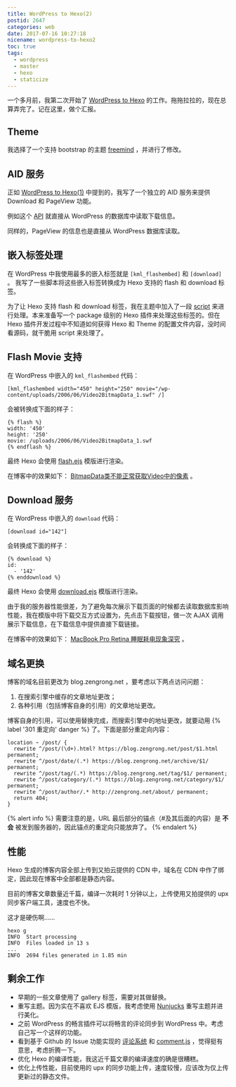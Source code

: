 ```yaml
---
title: WordPress to Hexo(2)
postid: 2647
categories: web
date: 2017-07-16 10:27:18
nicename: wordpress-to-hexo2
toc: true
tags:
  - wordpress
  - master
  - hexo
  - staticize
---
```


一个多月前，我第二次开始了 [WordPress to Hexo][1] 的工作。拖拖拉拉的，现在总算弄完了。记在这里，做个汇报。 <!--more-->

## Theme

我选择了一个支持 bootstrap 的主题 [freemind][freemind] ，并进行了修改。

## AID 服务

正如 [WordPress to Hexo(1)][1] 中提到的，我写了一个独立的 AID 服务来提供 Download 和 PageView 功能。

例如这个 [API][dlapi] 就直接从 WordPress 的数据库中读取下载信息。

同样的，PageView 的信息也是直接从 WordPress 数据库读取。

## 嵌入标签处理

在 WordPress 中我使用最多的嵌入标签就是 `[kml_flashembed]` 和 `[download]` 。 我写了一些脚本将这些嵌入标签转换成为 Hexo 支持的 flash 和 download 标签。

为了让 Hexo 支持 flash 和 download 标签，我在主题中加入了一段 [script][embed] 来进行处理。本来准备写一个 package 级别的 Hexo 插件来处理这些标签的。但在 Hexo 插件开发过程中不知道如何获得 Hexo 和 Theme 的配置文件内容，没时间看源码，就干脆用 script 来处理了。

## Flash Movie 支持

在 WordPress 中嵌入的 `kml_flashembed` 代码：

```
[kml_flashembed width="450" height="250" movie="/wp-content/uploads/2006/06/Video2BitmapData_1.swf" /]
```

会被转换成下面的样子：

```
{% flash %}
width: '450'
height: '250'
movie: /uploads/2006/06/Video2BitmapData_1.swf
{% endflash %}
```

最终 Hexo 会使用 [flash.ejs][flash.ejs] 模版进行渲染。

在博客中的效果如下： [BitmapData类不能正常获取Video中的像素][187] 。

## Download 服务

在 WordPress 中嵌入的 `download` 代码：

```
[download id="142"]
```

会转换成下面的样子：

```
{% download %}
id:
  - '142'
{% enddownload %}
```

最终 Hexo 会使用 [download.ejs][download.ejs] 模版进行渲染。

由于我的服务器性能很差，为了避免每次展示下载页面的时候都去读取数据库影响性能，我在模版中将下载交互方式设置为，先点击下载按钮，做一次 AJAX 调用展示下载信息，在下载信息中提供直接下载链接。

在博客中的效果如下： [MacBook Pro Retina 睡眠耗电现象深究][2545] 。

## 域名更换

博客的域名目前更改为 blog.zengrong.net ，要考虑以下两点访问问题：

1. 在搜索引擎中缓存的文章地址更改；
2. 各种引用（包括博客自身的引用）的文章地址更改。

博客自身的引用，可以使用替换完成，而搜索引擎中的地址更改，就要动用 {% label '301 重定向' danger %} 了。下面是部分重定向内容：

```
location ~ /post/ {
  rewrite ^/post/(\d+).html? https://blog.zengrong.net/post/$1.html permanent;
  rewrite ^/post/date/(.*) https://blog.zengrong.net/archive/$1/ permanent;
  rewrite ^/post/tag/(.*) https://blog.zengrong.net/tag/$1/ permanent;
  rewrite ^/post/category/(.*) https://blog.zengrong.net/category/$1/ permanent;
  rewrite ^/post/author/.* http://zengrong.net/about/ permanent;
  return 404;
}
```

{% alert info %}
需要注意的是，URL 最后部分的锚点（#及其后面的内容）是 **不会** 被发到服务器的，因此锚点的重定向只能放弃了。
{% endalert %}

## 性能

Hexo 生成的博客内容全部上传到又拍云提供的 CDN 中，域名在 CDN 中作了绑定，因此现在博客中全部都是静态内容。

目前的博客文章数量近千篇，编译一次耗时 1 分钟以上，上传使用又拍提供的 upx 同步客户端工具，速度也不快。

这才是硬伤啊……

```
hexo g
INFO  Start processing
INFO  Files loaded in 13 s
...
INFO  2694 files generated in 1.85 min
```

## 剩余工作

- 早期的一些文章使用了 gallery 标签，需要对其做替换。
- 重写主题。因为实在不喜欢 EJS 模版，我考虑使用 [Nunjucks][nunjucks] 重写主题并进行美化。
- 之前 WordPress 的畅言插件可以将畅言的评论同步到 WordPress 中。考虑自己写一个这样的功能。
- 看到基于 Github 的 Issue 功能实现的 [评论系统][gitment] 和 [comment.js][comment.js] ，觉得挺有意思，考虑折腾一下。
- 优化 Hexo 的编译性能，我这近千篇文章的编译速度的确是很糟糕。
- 优化上传性能，目前使用的 upx 的同步功能上传，速度较慢，应该改为仅上传更新过的静态文件。

[1]: https://blog.zengrong.net/post/2635.html
[2545]: https://blog.zengrong.net/post/2545.html
[187]: https://blog.zengrong.net/post/187.html

[dlapi]: https://aid.zengrong.net/dl/api/info/142/
[freemind]: https://github.com/zrong/hexo-theme-freemind
[nunjucks]: https://mozilla.github.io/nunjucks/
[embed]: https://github.com/zrong/hexo-theme-freemind/blob/zrong/scripts/embed.js
[flash.ejs]: https://github.com/zrong/hexo-theme-freemind/blob/zrong/layout/_embed/flash.ejs
[download.ejs]: https://github.com/zrong/hexo-theme-freemind/blob/zrong/layout/_embed/download.ejs
[gitment]: https://github.com/imsun/gitment
[comment.js]: http://www.hahack.com/codes/comment-js/
